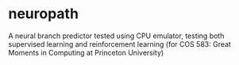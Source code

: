 # neuropath
A neural branch predictor tested using CPU emulator, testing both supervised learning and reinforcement learning (for COS 583: Great Moments in Computing at Princeton University)
